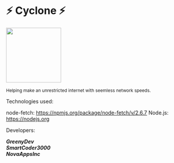 # ⚡ Cyclone ⚡

<img src="https://ant-network.net/cyclone2.png" width="150px"></img><br>

  <p style="font-size:12px;">Helping make an unrestricted internet with seemless network speeds.</p>

Technologies used:

node-fetch: https://npmjs.org/package/node-fetch/v/2.6.7
Node.js: https://nodejs.org

Developers:

***GreenyDev<br> SmartCoder3000<br>NovaAppsInc<br>***
